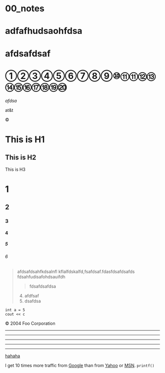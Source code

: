 # 00_notes
# adfafhudsaohfdsa
# afdsafdsaf
# ①②③④⑤⑥⑦⑧⑨⑩⑪⑪⑫⑬⑭⑮⑯⑰⑱⑲⑳
*afdsa*

at&t

&copy;

This is H1
=
This is H2
-
This is H3

# 1
## 2
### 3
#### 4
##### 5
###### 6

>afdsafdsahfkdsalnfl kflalfdskalfd,fsafdsaf.fdasfdsafdsafds
>fdsahfudisafohdsauifdh
>>fdsafdsafdsa
>4. afdfsaf
>3. dsafdsa

    int a = 5
    cout << c 

<div class="footer">
&copy; 2004 Foo Corporation
</div>
    
* * *
***
*****
- - -
----------------------

[hahaha](www.sina.com.cn)


I get 10 times more traffic from [Google][] than from
[Yahoo][] or [MSN][]. `printf()`

[google]: http://google.com/        "Google"
[yahoo]:  http://search.yahoo.com/  "Yahoo Search"
[msn]:    http://search.msn.com/    "MSN Search"
